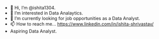- 👋 Hi, I’m @ishita1304.
- 👀 I’m interested in Data Analaytics.
- 🌱 I’m currently looking for job opportunities as a Data Analyst.
- 📫 How to reach me... https://www.linkedin.com/in/ishita-shrivastav/
-  Aspiring Data Analyst.
<!---
ishita1304/ishita1304 is a ✨ special ✨ repository because its `README.md` (this file) appears on your GitHub profile.
You can click the Preview link to take a look at your changes.
--->
